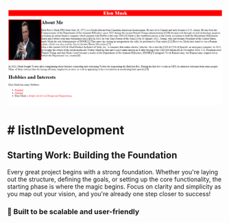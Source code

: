 ![logo](https://github.com/hina-007528/listInDevelopment/blob/main/Screenshot%20(75).png)
<h1># listInDevelopment</h1>
<h2>Starting Work: Building the Foundation</h2>
Every great project begins with a strong foundation. Whether you're laying out the structure, defining the goals, or setting up the core functionality, the starting phase is where the magic begins. Focus on clarity and simplicity as you map out your vision, and you're already one step closer to success!


<h3>🚀 Built to be scalable and user-friendly</h3>
